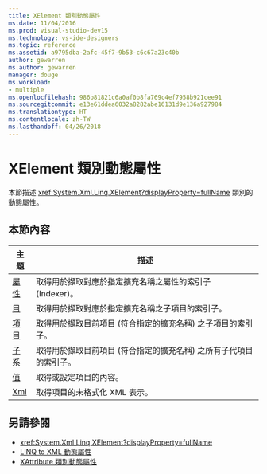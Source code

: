 ```yaml
---
title: XElement 類別動態屬性
ms.date: 11/04/2016
ms.prod: visual-studio-dev15
ms.technology: vs-ide-designers
ms.topic: reference
ms.assetid: a9795dba-2afc-45f7-9b53-c6c67a23c40b
author: gewarren
ms.author: gewarren
manager: douge
ms.workload:
- multiple
ms.openlocfilehash: 986b81821c6a0af0b8fa769c4ef7958b921cee91
ms.sourcegitcommit: e13e61ddea6032a8282abe16131d9e136a927984
ms.translationtype: HT
ms.contentlocale: zh-TW
ms.lasthandoff: 04/26/2018
---
```

# <a name="xelement-class-dynamic-properties"></a>XElement 類別動態屬性

本節描述 <xref:System.Xml.Linq.XElement?displayProperty=fullName> 類別的動態屬性。

## <a name="in-this-section"></a>本節內容

|主題|描述|
|-----------|-----------------|
|[屬性](../designers/attribute-xelement-dynamic-property.md)|取得用於擷取對應於指定擴充名稱之屬性的索引子 (Indexer)。|
|[目](../designers/element-xelement-dynamic-property.md)|取得用於擷取對應於指定擴充名稱之子項目的索引子。|
|[項目](../designers/elements-xelement-dynamic-property.md)|取得用於擷取目前項目 (符合指定的擴充名稱) 之子項目的索引子。|
|[子系](../designers/descendants-xelement-dynamic-property.md)|取得用於擷取目前項目 (符合指定的擴充名稱) 之所有子代項目的索引子。|
|[值](../designers/value-xelement-dynamic-property.md)|取得或設定項目的內容。|
|[Xml](../designers/xml-xelement-dynamic-property.md)|取得項目的未格式化 XML 表示。|

## <a name="see-also"></a>另請參閱

- <xref:System.Xml.Linq.XElement?displayProperty=fullName>
- [LINQ to XML 動態屬性](../designers/linq-to-xml-dynamic-properties.md)
- [XAttribute 類別動態屬性](../designers/xattribute-class-dynamic-properties.md)